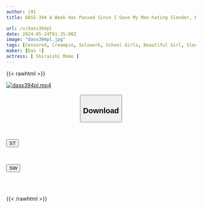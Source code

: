 ```yaml
---
author: j91
title: DASS-394 A Week Has Passed Since I Gave My Man-hating Slender, Beautiful-breasted Stepdaughter An Aphrodisiac. Her Uterus Aches And She Loses Her Senses, And Even Though She Doesn't Want To, She Starts Craving My Big Cock. Momo Shiraishi

url: /v/dass394pl
date: 2024-05-24T01:35:00Z
image: "dass394pl.jpg"
tags: [Censored, Creampie, Solowork, School Girls, Beautiful Girl, Slender, Adopted Daughter	]
maker: [Das !]
actress: [ Shiraishi Momo ]
---
```



{{< rawhtml >}}

<div class="video" data-videoid="49ygqyxRdWCKbQG">
    <a href="javascript:;">
        <img src="/v/dass394pl/dass394pl.jpg" width="WIDTH" height="HEIGHT" alt="dass394pl.mp4" loading="lazy">
    </a>
</div>

<script type="text/javascript" src="https://j91.asia/asset/on-demand-st.js"></script>

<br>
  <link rel="stylesheet" href="https://j91.asia/asset/bs5.css">
  
  <center>
  <button class="btn btn-primary" type="button" data-bs-toggle="collapse" data-bs-target=".multi-collapse" aria-expanded="false" aria-controls="multiCollapseExample1 multiCollapseExample2"><h2>Download</h2></button></center>
</p>
<div class="row">
  <div class="col">
    <div class="collapse multi-collapse" id="multiCollapseExample1">
      <div class="card card-body">
	      	      <br>
<div class="buttons">  
<p><a href="/v/dass394pl/st.html" target="_blank"><button class="btn-hover color-3"><i class="fa fa-download"></i> ST</button></a></p></div>
    </div>
  </div>
</div>
  <div class="col">
    <div class="collapse multi-collapse" id="multiCollapseExample2">
      <div class="card card-body">
	      <br>
<div class="buttons">
<p><a href="/v/dass394pl/sw.html" target="_blank"><button class="btn-hover color-2"><i class="fa fa-download"></i> SW</button></a></p></div>
<br><br>
      </div>
    </div>
  </div>
</div>

{{< /rawhtml >}}